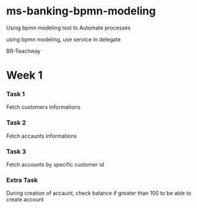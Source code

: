 # ms-banking-bpmn-modeling
Using bpmn modeling tool to Automate processes

using bpmn modeling, use service in delegate 

BR-Teachway
# Week 1

### Task 1
Fetch customers informations

### Task 2
Fetch accaunts informations 

### Task 3
Fetch accounts by specific customer id

### Extra Task
During creation of accaunt, check balance if greater than 100 to be able to create account
